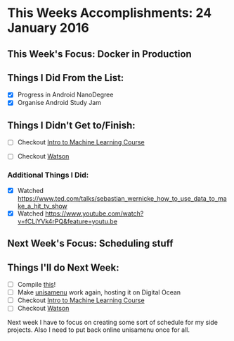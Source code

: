 # This Weeks Accomplishments: 24 January 2016

## This Week's Focus: Docker in Production

## Things I Did From the List:

- [X] Progress in Android NanoDegree
- [X] Organise Android Study Jam

## Things I Didn't Get to/Finish:

- [ ] Checkout [Intro to Machine Learning Course](https://www.udacity.com/course/intro-to-machine-learning--ud120)
- [ ] Checkout [Watson](http://www.ibm.com/cloud-computing/bluemix/solutions/watson/)


### Additional Things I Did:
- [x] Watched https://www.ted.com/talks/sebastian_wernicke_how_to_use_data_to_make_a_hit_tv_show
- [x] Watched https://www.youtube.com/watch?v=fCLiYVk4rPQ&feature=youtu.be

## Next Week's Focus: Scheduling stuff

## Things I'll do Next Week:

- [ ] Compile [this](http://aso.ch/files/webcontent/communication/ASO_Buch_Concept_EN_151209.pdf)!
- [ ] Make [unisamenu](http://unisamenu.it/) work again, hosting it on Digital Ocean
- [ ] Checkout [Intro to Machine Learning Course](https://www.udacity.com/course/intro-to-machine-learning--ud120)
- [ ] Checkout [Watson](http://www.ibm.com/cloud-computing/bluemix/solutions/watson/)

Next week I have to focus on creating some sort of schedule for my side projects.
Also I need to put back online unisamenu once for all.
